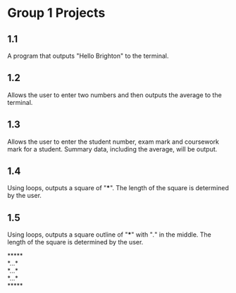 # Group 1 Projects

## 1.1
A program that outputs "Hello Brighton" to the terminal.
## 1.2
Allows the user to enter two numbers and then outputs the average to the terminal.
## 1.3
Allows the user to enter the student number, exam mark and coursework mark for a student. Summary data, including the average, will be output.
## 1.4
Using loops, outputs a square of "**\***". The length of the square is determined by the user.
## 1.5
Using loops, outputs a square outline of "**\***" with "*.*" in the middle. The length of the square is determined by the user.

\*\*\*\*\*  
\*\.\.\.\*  
\*\.\.\.\*  
\*\.\.\.\*  
\*\*\*\*\*  
